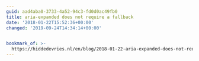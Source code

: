 ```yaml
---
guid: aad4aba0-3733-4a52-94c3-fd0d0ac49fb0
title: aria-expanded does not require a fallback
date: '2018-01-22T15:52:36+00:00'
changed: '2019-09-24T14:34:14+00:00'


bookmark_of: >-
  https://hiddedevries.nl/en/blog/2018-01-22-aria-expanded-does-not-require-a-fallback
---
```




